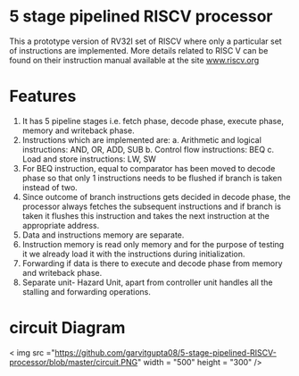 # 5 stage pipelined RISCV processor
This a prototype version of RV32I set of RISCV where only a particular set of instructions are implemented. More details related to RISC V can be found on their instruction manual available at the site www.riscv.org
 
# Features
1. It has 5 pipeline stages i.e. fetch phase, decode phase, execute phase, memory and writeback phase.
2. Instructions which are implemented are:
               a. Arithmetic and logical instructions: AND, OR, ADD, SUB
               b. Control flow instructions: BEQ
               c. Load and store instructions: LW, SW
3. For BEQ instruction, equal to comparator has been moved to decode phase so that only 1 instructions needs to be flushed if branch is taken instead of two.
4. Since outcome of branch instructions gets decided in decode phase, the processor always fetches the subsequent instructions and if branch is taken it flushes this instruction and takes the next instruction at the appropriate address.
5. Data and instructions memory are separate.
6. Instruction memory is read only memory and for the purpose of testing it we already load it with the instructions during initialization.
7. Forwarding if data is there to execute and decode phase from memory and writeback phase.
8. Separate unit- Hazard Unit, apart from controller unit handles all the stalling and forwarding operations.

# circuit Diagram
< img src ="https://github.com/garvitgupta08/5-stage-pipelined-RISCV-processor/blob/master/circuit.PNG" width = "500" height = "300" />
